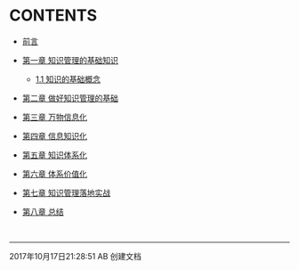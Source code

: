 # CONTENTS

* [前言](ch0/1.md)

* [第一章 知识管理的基础知识](ch1/1.md)

  * [1.1 知识的基础概念](ch1/1.1.md)

* [第二章 做好知识管理的基础](ch2/1.md)

* [第三章 万物信息化](ch3/1.md)

* [第四章 信息知识化](ch4/1.md)

* [第五章 知识体系化](ch5/1.md)

* [第六章 体系价值化](ch6/1.md)

* [第七章 知识管理落地实战](ch7/1.md)

* [第八章 总结](ch8/1.md)

  ​


---
2017年10月17日21:28:51 AB 创建文档

